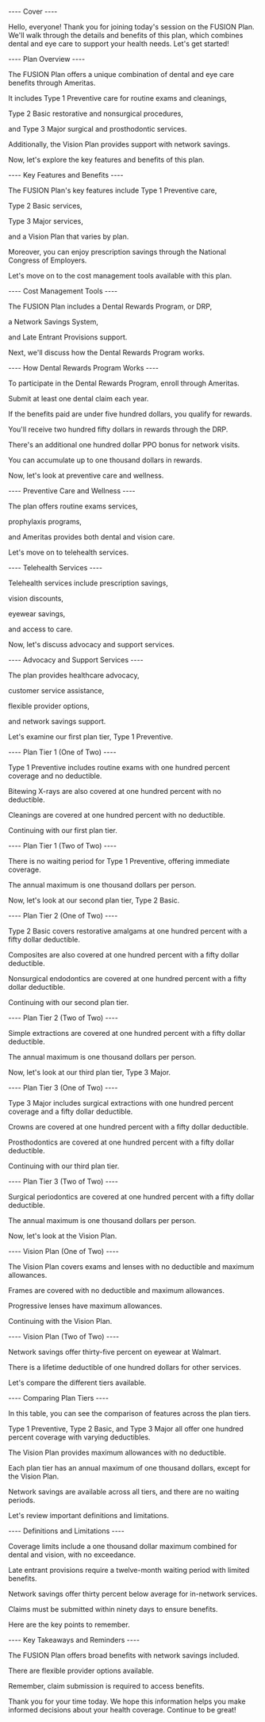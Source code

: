 ---- Cover ----

Hello, everyone! Thank you for joining today's session on the FUSION Plan. We'll walk through the details and benefits of this plan, which combines dental and eye care to support your health needs. Let's get started!

---- Plan Overview ----

The FUSION Plan offers a unique combination of dental and eye care benefits through Ameritas. 

It includes Type 1 Preventive care for routine exams and cleanings, 

Type 2 Basic restorative and nonsurgical procedures, 

and Type 3 Major surgical and prosthodontic services. 

Additionally, the Vision Plan provides support with network savings. 

Now, let's explore the key features and benefits of this plan.

---- Key Features and Benefits ----

The FUSION Plan's key features include Type 1 Preventive care, 

Type 2 Basic services, 

Type 3 Major services, 

and a Vision Plan that varies by plan. 

Moreover, you can enjoy prescription savings through the National Congress of Employers. 

Let's move on to the cost management tools available with this plan.

---- Cost Management Tools ----

The FUSION Plan includes a Dental Rewards Program, or DRP, 

a Network Savings System, 

and Late Entrant Provisions support. 

Next, we'll discuss how the Dental Rewards Program works.

---- How Dental Rewards Program Works ----

To participate in the Dental Rewards Program, enroll through Ameritas. 

Submit at least one dental claim each year. 

If the benefits paid are under five hundred dollars, you qualify for rewards. 

You'll receive two hundred fifty dollars in rewards through the DRP. 

There's an additional one hundred dollar PPO bonus for network visits. 

You can accumulate up to one thousand dollars in rewards. 

Now, let's look at preventive care and wellness.

---- Preventive Care and Wellness ----

The plan offers routine exams services, 

prophylaxis programs, 

and Ameritas provides both dental and vision care. 

Let's move on to telehealth services.

---- Telehealth Services ----

Telehealth services include prescription savings, 

vision discounts, 

eyewear savings, 

and access to care. 

Now, let's discuss advocacy and support services.

---- Advocacy and Support Services ----

The plan provides healthcare advocacy, 

customer service assistance, 

flexible provider options, 

and network savings support. 

Let's examine our first plan tier, Type 1 Preventive.

---- Plan Tier 1 (One of Two) ----

Type 1 Preventive includes routine exams with one hundred percent coverage and no deductible. 

Bitewing X-rays are also covered at one hundred percent with no deductible. 

Cleanings are covered at one hundred percent with no deductible. 

Continuing with our first plan tier.

---- Plan Tier 1 (Two of Two) ----

There is no waiting period for Type 1 Preventive, offering immediate coverage. 

The annual maximum is one thousand dollars per person. 

Now, let's look at our second plan tier, Type 2 Basic.

---- Plan Tier 2 (One of Two) ----

Type 2 Basic covers restorative amalgams at one hundred percent with a fifty dollar deductible. 

Composites are also covered at one hundred percent with a fifty dollar deductible. 

Nonsurgical endodontics are covered at one hundred percent with a fifty dollar deductible. 

Continuing with our second plan tier.

---- Plan Tier 2 (Two of Two) ----

Simple extractions are covered at one hundred percent with a fifty dollar deductible. 

The annual maximum is one thousand dollars per person. 

Now, let's look at our third plan tier, Type 3 Major.

---- Plan Tier 3 (One of Two) ----

Type 3 Major includes surgical extractions with one hundred percent coverage and a fifty dollar deductible. 

Crowns are covered at one hundred percent with a fifty dollar deductible. 

Prosthodontics are covered at one hundred percent with a fifty dollar deductible. 

Continuing with our third plan tier.

---- Plan Tier 3 (Two of Two) ----

Surgical periodontics are covered at one hundred percent with a fifty dollar deductible. 

The annual maximum is one thousand dollars per person. 

Now, let's look at the Vision Plan.

---- Vision Plan (One of Two) ----

The Vision Plan covers exams and lenses with no deductible and maximum allowances. 

Frames are covered with no deductible and maximum allowances. 

Progressive lenses have maximum allowances. 

Continuing with the Vision Plan.

---- Vision Plan (Two of Two) ----

Network savings offer thirty-five percent on eyewear at Walmart. 

There is a lifetime deductible of one hundred dollars for other services. 

Let's compare the different tiers available.

---- Comparing Plan Tiers ----

In this table, you can see the comparison of features across the plan tiers. 

Type 1 Preventive, Type 2 Basic, and Type 3 Major all offer one hundred percent coverage with varying deductibles. 

The Vision Plan provides maximum allowances with no deductible. 

Each plan tier has an annual maximum of one thousand dollars, except for the Vision Plan. 

Network savings are available across all tiers, and there are no waiting periods. 

Let's review important definitions and limitations.

---- Definitions and Limitations ----

Coverage limits include a one thousand dollar maximum combined for dental and vision, with no exceedance. 

Late entrant provisions require a twelve-month waiting period with limited benefits. 

Network savings offer thirty percent below average for in-network services. 

Claims must be submitted within ninety days to ensure benefits. 

Here are the key points to remember.

---- Key Takeaways and Reminders ----

The FUSION Plan offers broad benefits with network savings included. 

There are flexible provider options available. 

Remember, claim submission is required to access benefits. 

Thank you for your time today. We hope this information helps you make informed decisions about your health coverage. Continue to be great!
